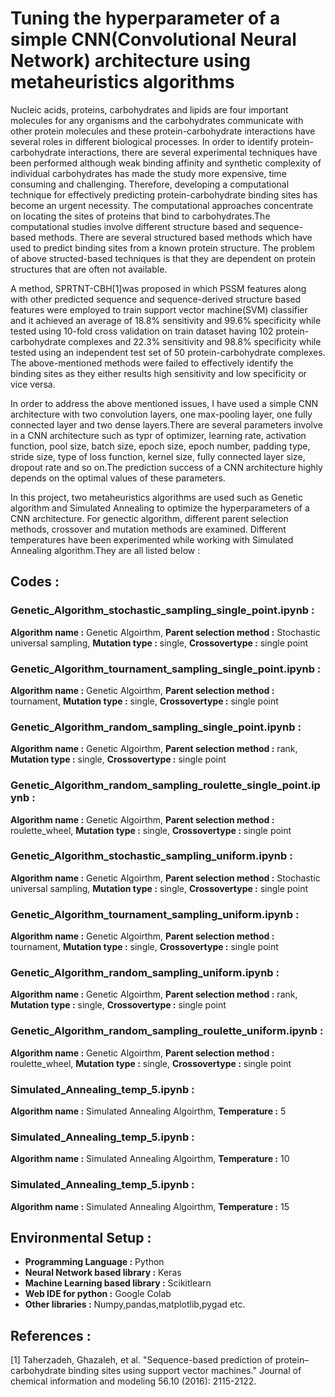 # Tuning the hyperparameter of a simple CNN(Convolutional Neural Network) architecture using metaheuristics algorithms

Nucleic acids, proteins, carbohydrates and lipids are four important molecules for any organisms and the carbohydrates communicate with other protein molecules and these protein-carbohydrate interactions have several roles in different biological processes. In order to identify protein-carbohydrate interactions, there are several experimental techniques have been performed although weak binding affinity and synthetic complexity of individual carbohydrates has made the study more expensive, time consuming and challenging. Therefore, developing a computational technique for effectively predicting protein-carbohydrate binding sites has become an urgent necessity. The computational approaches concentrate on locating the sites of proteins that bind to carbohydrates.The computational studies involve different structure based and sequence-based methods. There are several structured based methods which have used to predict binding sites from a known protein structure. The problem of above structed-based techniques is that they are dependent on protein structures that are often not available.

A method, SPRTNT-CBH[1]was proposed in which PSSM features along with other predicted sequence and sequence-derived structure based features were employed to train support vector machine(SVM) classifier and it achieved an average of 18.8% sensitivity and 99.6% specificity while tested using 10-fold cross validation on train dataset having 102 protein-carbohydrate complexes and 22.3% sensitivity and 98.8% specificity while tested using an independent test set of 50 protein-carbohydrate complexes. The above-mentioned methods were failed to effectively identify the binding sites as they either results high sensitivity and low specificity or vice versa.

In order to address the above mentioned issues, I have used a simple CNN architecture with two convolution layers, one max-pooling layer, one fully connected layer and two dense layers.There are several parameters involve in a CNN architecture such as typr of optimizer, learning rate, activation function, pool size, batch size, epoch size, epoch number, padding type, stride size, type of loss function, kernel size, fully connected layer size, dropout rate and so on.The prediction success of a CNN architecture highly depends on the optimal values of these parameters.

In this project, two metaheuristics algorithms are used such as Genetic algorithm and Simulated Annealing to optimize the hyperparameters of a CNN architecture.
For genectic algorithm, different parent selection methods, crossover and mutation methods are examined. Different temperatures have been experimented while working with Simulated Annealing algorithm.They are all listed below :

## Codes :
### Genetic_Algorithm_stochastic_sampling_single_point.ipynb :
**Algorithm name :** Genetic Algoirthm, **Parent selection method :** Stochastic universal sampling, **Mutation type :** single, **Crossovertype :** single point
### Genetic_Algorithm_tournament_sampling_single_point.ipynb :
**Algorithm name :** Genetic Algoirthm, **Parent selection method :** tournament, **Mutation type :** single, **Crossovertype :** single point
### Genetic_Algorithm_random_sampling_single_point.ipynb :
**Algorithm name :** Genetic Algoirthm, **Parent selection method :** rank, **Mutation type :** single, **Crossovertype :** single point
### Genetic_Algorithm_random_sampling_roulette_single_point.ipynb :
**Algorithm name :** Genetic Algoirthm, **Parent selection method :** roulette_wheel, **Mutation type :** single, **Crossovertype :** single point

### Genetic_Algorithm_stochastic_sampling_uniform.ipynb :
**Algorithm name :** Genetic Algoirthm, **Parent selection method :** Stochastic universal sampling, **Mutation type :** single, **Crossovertype :** single point
### Genetic_Algorithm_tournament_sampling_uniform.ipynb :
**Algorithm name :** Genetic Algoirthm, **Parent selection method :** tournament, **Mutation type :** single, **Crossovertype :** single point
### Genetic_Algorithm_random_sampling_uniform.ipynb :
**Algorithm name :** Genetic Algoirthm, **Parent selection method :** rank, **Mutation type :** single, **Crossovertype :** single point
### Genetic_Algorithm_random_sampling_roulette_uniform.ipynb :
**Algorithm name :** Genetic Algoirthm, **Parent selection method :** roulette_wheel, **Mutation type :** single, **Crossovertype :** single point 

### Simulated_Annealing_temp_5.ipynb :
**Algorithm name :** Simulated Annealing Algoirthm, **Temperature :** 5 
### Simulated_Annealing_temp_5.ipynb :
**Algorithm name :** Simulated Annealing Algoirthm, **Temperature :** 10
### Simulated_Annealing_temp_5.ipynb :
**Algorithm name :** Simulated Annealing Algoirthm, **Temperature :** 15

## Environmental Setup :
- **Programming Language :** Python <br />
- **Neural Network based library :** Keras <br />
- **Machine Learning based library :** Scikitlearn <br />
- **Web IDE for python :** Google Colab 
- **Other libraries :** Numpy,pandas,matplotlib,pygad etc.

## References :
[1] Taherzadeh, Ghazaleh, et al. "Sequence-based prediction of protein–carbohydrate binding sites using support vector machines." Journal of chemical information and modeling 56.10 (2016): 2115-2122.
